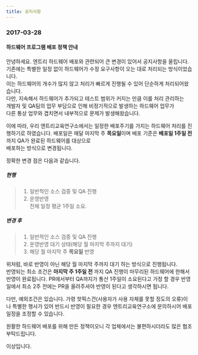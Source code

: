 ```yaml
---
title: 공지사항
---
```


### 2017-03-28  
#### 하드웨어 프로그램 배포 정책 안내  
안녕하세요.
엔트리 하드웨어 배포와 관련되어 큰 변경이 있어서 공지사항을 올립니다.  
기존에는 특별한 일정 없이 하드웨어가 수정 요구사항이 오는 대로 처리되는 방식이었습니다.  
이는 하드웨어의 개수가 많지 않고 처리가 빠르게 진행될 수 있어 단순하게 처리되어왔습니다.  
다만, 지속해서 하드웨어가 추가되고 테스트 범위가 커지는 만큼 이를 처리 관리하는  
개발자 및 QA팀의 업무 부담으로 인해 비정기적으로 발생하는 하드웨어 업무가  
다른 통상 업무와 겹치면서 내부적으로 문제가 발생해왔습니다.  
  
이에 따라, 우리 엔트리교육연구소에서는 일정한 배포주기를 가지는 하드웨어 처리를 진행하기로 하였습니다.
배포일은 매달 마지막 주 **목요일**이며 배포 기준은 **배포일 1주일 전**까지 QA가 완료된 하드웨어를 대상으로  
배포하는 방식으로 변경됩니다.

정확한 변경 점은 다음과 같습니다.

##### 현행
> 1. 일반적인 소스 검증 및 QA 진행
> 1. 운영반영  
> 전체 일정 평균 1주일 소요.

##### 변경 후 
> 1. 일반적인 소스 검증 및 QA 진행
> 1. 운영반영 대기 상태(해당 월 마지막 주까지 대기)
> 1. 해당 월 마지막 주 **목요일** 반영

위처럼, 바로 반영이 아닌 해당 월 마지막 주까지 대기 하는 방식으로 진행됩니다.  
반영되는 최소 조건은 **마지막 주 1주일 전** 까지 QA 진행이 마무리된 하드웨어에 한해서  
반영이 완료됩니다. PR에서부터 QA까지가 통산 1주일이 소요된다고 가정 할 경우 
반영일에서 최소 2주 전에는 PR을 올려주셔야 반영이 된다고 생각하시면 됩니다.

다만, 예외조건은 있습니다. 가령 핫픽스건(사용자가 사용 자체를 못할 정도의 오류)이나 
특별한 행사가 있어 반드시 반영이 필요한 경우 엔트리교육연구소에 문의하시어 배포일정을
조정할 수 있습니다.

원활한 하드웨어 배포를 위해 만든 정책이오니 각 업체에서는 불편하시더라도 많은 협조 부탁드립니다.

이상입니다.